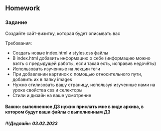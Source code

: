 ##  Homework

### Задание

Создайте сайт-визитку, которая будет описывать вас

Требования:
- Создать новые index.html и styles.css файлы
- В index.html добавить информацию о себе (информацию можно взять с предыдущей работы, если такая есть, исправив недочёты) 
- Использовать изученные на лекции теги
- При добавлении картинок с помощью относительного пути, добавить их в папку images
- Нужно стилизовать вашу страницу, используя изученные нами на уроке свойства css и селекторы
- Стили и дизайн на ваше усмотрение

#### Важно: выполненное ДЗ нужно прислать мне в виде архива, в котором будут ваши файлы с выполненным ДЗ

##### !!!Дедлайн: 03.02.2023


